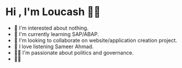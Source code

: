 #  Hi , I'm Loucash :sauna_man:

- :frog: I'm interested about nothing. 
- :robot: I'm currently learning SAP/ABAP.
- :handshake: I'm looking to collaborate on website/application creation project. 
- :musical_note: I love listening Sameer Ahmad.
- :ok_man: I'm passionate about politics and governance.
- :raising_hand_man:

<!--
**zeldacod5/zeldacod5** is a ✨ _special_ ✨ repository because its `README.md` (this file) appears on your GitHub profile.

Here are some ideas to get you started:

- 🔭 I’m currently working on the 
- 🌱 I’m currently learning ...
- 👯 I’m looking to collaborate on ...
- 🤔 I’m looking for help with ...
- 💬 Ask me about ...
- 📫 How to reach me: ...
- 😄 Pronouns: ...
- ⚡ Fun fact: ...
-->
